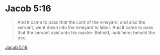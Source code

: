 # Jacob 5:16

> And it came to pass that the Lord of the vineyard, and also the servant, went down into the vineyard to labor. And it came to pass that the servant said unto his master: Behold, look here; behold the tree.

[Jacob 5:16](https://www.churchofjesuschrist.org/study/scriptures/bofm/jacob/5?lang=eng&id=p16#p16)


